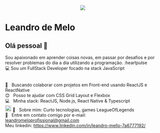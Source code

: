 



<h1 align="center">
  <img align="center" width="auto" src="https://ik.imagekit.io/jbqhfxwn5t/BestMeagerHoki-small_B6Z8Fu3mGo.gif">
</h1>


# Leandro de Melo

## Olá pessoal 👋
Sou apaixonado em aprender coisas novas, em passar por desafios e por resolver problemas do dia a dia utilizando a programação. :heartpulse
<br/>
:computer: Sou um FullStack Developer focado na stack JavaScript 

 
 <br/> :purple_heart: &nbsp; Buscando colaborar com projetos em Front-end usando ReactJS e ReactNative
 <br/> :blush: &nbsp; Posso te ajudar com CSS Grid Layout e Flexbox
 <br/> :computer: &nbsp; Minha stack: ReactJS, Node.js, React Native & Typescript
 <br/>
 <img src="https://ik.imagekit.io/jbqhfxwn5t/tumblr_n82wcrEHTy1sibomdo3_400_NQYQ4xb4u4.gif" width="20" heigth="20"/> 💬  &nbsp; 
 Sobre mim: Curto tecnologias, games LeagueOfLegends
 <br/> :email: &nbsp; Entre em contato comigo por e-mail: leandromeloprofissional@gmail.com
 <br/> Meu linkedin: https://www.linkedin.com/in/leandro-mello-7a6777192/


